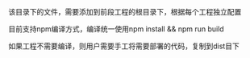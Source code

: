 该目录下的文件，需要添加到前段工程的根目录下，根据每个工程独立配置

目前支持npm编译方式，编译统一使用npm install && npm run build

如果工程不需要编译，则用户需要手工将需要部署的代码，复制到dist目下